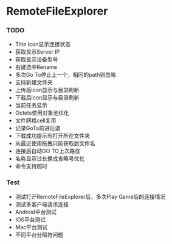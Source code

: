 # RemoteFileExplorer

### TODO
* Title Icon显示连接状态
* 获取显示Server IP
* 获取显示设备型号
* 右键选中Rename
* 多次Go To停止上一个，相同的path则忽略
* 支持新建文件夹
* 上传后icon显示与目录刷新
* 下载后icon显示与目录刷新
* 当前任务显示
* Octets使用对象池优化
* 文件网格cell复用
* 记录GoTo前进后退
* 下载成功提示有打开所在文件夹
* 从最近使用拖拽只能获取到文件名
* 连接后自动GO TO上次路径
* 名称显示过长换成省略号优化
* 命令支持超时

### Test
* 测试打开RemoteFileExplorer后，多次Play Game后的连接情况
* 测试多客户端请求连接
* Android平台测试
* IOS平台测试
* Mac平台测试
* 不同平台分隔符问题